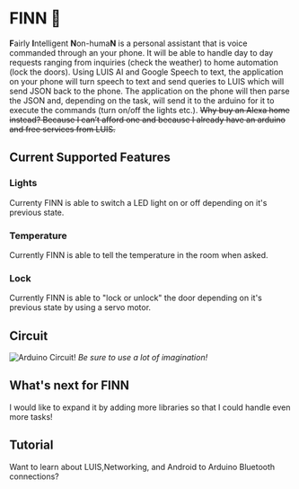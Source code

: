 # FINN :dog:
**F**airly **I**ntelligent **N**on-huma**N** is a personal assistant that is voice commanded through an your phone. It will be able to handle day to day requests ranging from inquiries (check the weather) to home automation (lock the doors). Using LUIS AI and Google Speech to text, the application on your phone will turn speech to text and send queries to LUIS which will send JSON back to the phone. The application on the phone will then parse the JSON and, depending on the task, will send it to the arduino for it to execute the commands (turn on/off the lights etc.). ~~Why buy an Alexa home instead? Because I can’t afford one and because I already have an arduino and free services from LUIS.~~

## Current Supported Features ##
### Lights ###
Currenty FINN is able to switch a LED light on or off depending on it's previous state.
### Temperature ###
Currently FINN is able to tell the temperature in the room when asked.
### Lock ###
Currently FINN is able to "lock or unlock" the door depending on it's previous state by using a servo motor.

## Circuit ##
![Arduino Circuit!](https://raw.githubusercontent.com/mkduan/FINN/master/Finn_Circuit.png)
*Be sure to use a lot of imagination!*

## What's next for FINN ##
I would like to expand it by adding more libraries so that I could handle even more tasks!

## Tutorial ##
Want to learn about LUIS,Networking, and Android to Arduino Bluetooth connections?